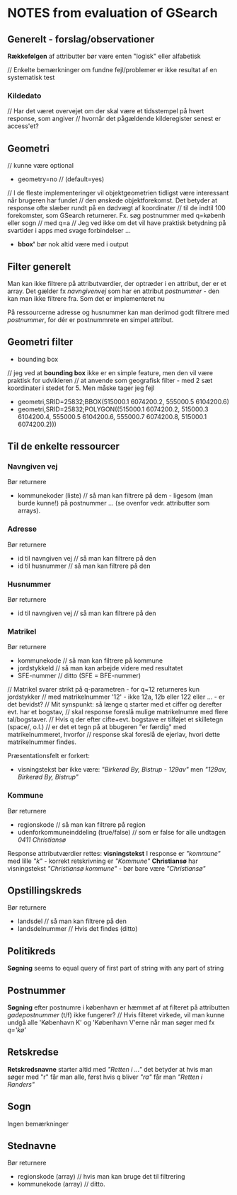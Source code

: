 # NOTES from evaluation of GSearch

## Generelt - forslag/observationer
**Rækkefølgen** af attributter bør være enten "logisk" eller alfabetisk

// Enkelte bemærkninger om fundne fejl/problemer er ikke resultat af en systematisk test

### Kildedato
// Har det været overvejet om der skal være et tidsstempel på hvert response, som angiver 
// hvornår det pågældende kilderegister senest er access'et?

## Geometri
// kunne være optional 
* geometry=no // (default=yes)

// I de fleste implementeringer vil objektgeometrien tidligst være interessant når brugeren har fundet 
// den ønskede objektforekomst. Det betyder at response ofte slæber rundt på en dødvægt af koordinater 
// til de indtil 100 forekomster, som GSearch returnerer. Fx. søg postnummer med q=københ eller sogn 
// med q=a
// Jeg ved ikke om det vil have praktisk betydning på svartider i apps med svage forbindelser ...

* **bbox'** bør nok altid være med i output

## Filter generelt
Man kan ikke filtrere på attributværdier, der optræder i en attribut, der er et array. Det gælder fx _navngivenvej_ som har en attribut _postnummer_ - den kan man ikke filtrere fra. Som det er implementeret nu 

På ressourcerne adresse og husnummer kan man derimod godt filtrere med _postnummer_, for dér er postnummrete en simpel attribut. 

## Geometri filter
* bounding box 

// jeg ved at **bounding box** ikke er en simple feature, men den vil være  praktisk for udvikleren 
// at anvende som geografisk filter - med 2 sæt koordinater i stedet for 5. Men måske tager jeg fejl

* geometri,SRID=25832;BBOX(515000.1 6074200.2, 555000.5 6104200.6)
* geometri,SRID=25832;POLYGON((515000.1 6074200.2, 515000.3 6104200.4, 555000.5 6104200.6, 555000.7 6074200.8, 515000.1 6074200.2))) 

## Til de enkelte ressourcer

### Navngiven vej 
Bør returnere
* kommunekoder (liste) // så man kan filtrere på dem - ligesom (man burde kunne!) på postnummer ... (se ovenfor vedr. attributter som arrays).

### Adresse 
Bør returnere
* id til navngiven vej  // så man kan filtrere på den
* id til husnummer // så man kan filtrere på den

### Husnummer
Bør returnere
* id til navngiven vej  // så man kan filtrere på den

### Matrikel
Bør returnere
* kommunekode // så man kan filtrere på kommune
* jordstykkeId // så man kan arbejde videre med resultatet
* SFE-nummer // ditto (SFE = BFE-nummer)

// Matrikel svarer strikt på q-parametren - for q=12 returneres kun jordstykker 
// med matrikelnummer '12' - ikke 12a, 12b eller 122 eller ... - er det bevidst? 
// Mit synspunkt: så længe q starter med et ciffer og derefter evt. har et bogstav, 
// skal response foreslå mulige matrikelnumre med flere tal/bogstaver. 
// Hvis q der efter cifte+evt. bogstave er tilføjet et skilletegn (space/, o.l.) 
// er det et tegn på at bbugeren "er færdig" med matrikelnummeret, hvorfor 
// response skal foreslå de ejerlav, hvori dette matrikelnummer findes. 

Præsentationsfelt er forkert:
* visningstekst bør ikke være: _"Birkerød By, Bistrup - 129av"_ men _"129av, Birkerød By, Bistrup"_ 

### Kommune
Bør returnere
* regionskode // så man kan filtrere på region
* udenforkommuneinddeling (true/false) // som er false for alle undtagen _0411 Christiansø_

Response attributværdier rettes:
**visningstekst** I response er _"kommune"_ med lille _"k"_ - korrekt retskrivning er _"Kommune"_
**Christiansø** har visningstekst _"Christiansø kommune"_ - bør bare være _"Christiansø"_

## Opstillingskreds
Bør returnere
* landsdel // så man kan filtrere på den
* landsdelnummer // Hvis det findes (ditto)

## Politikreds
**Søgning** seems to equal query of first part of string with any part of string

## Postnummer
**Søgning** efter postnumre i københavn er hæmmet af at filteret på attributten _gadepostnummer_ (t/f) ikke fungerer?
// Hvis filteret virkede, vil man kunne undgå alle 'København K' og 'København V'erne når man søger med fx _q='kø'_

## Retskredse
**Retskredsnavne** starter altid med _"Retten i ..."_ det betyder at hvis man søger med "r" får man alle, først hvis q bliver _"ra"_ får man _"Retten i Randers"_

## Sogn
Ingen bemærkninger

## Stednavne
Bør returnere
* regionskode (array) // hvis man kan bruge det til filtrering
* kommunekode (array) // ditto.

